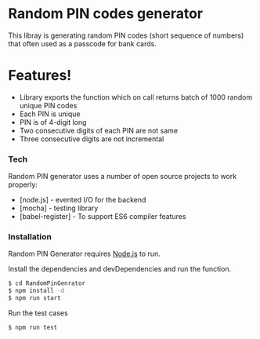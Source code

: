 # Random PIN codes generator

This libray is generating random PIN codes (short sequence of numbers) that often used as a passcode for bank cards.

# Features!

  - Library exports the function which on call returns batch of 1000 random unique PIN codes
  - Each PIN is unique
  - PIN is of 4-digit long
  - Two consecutive digits of each PIN are not same
  - Three consecutive digits are not incremental


### Tech

Random PIN generator uses a number of open source projects to work properly:

* [node.js] - evented I/O for the backend
* [mocha] - testing library
* [babel-register] - To support ES6 compiler features

### Installation

Random PIN Generator requires [Node.js](https://nodejs.org/) to run.

Install the dependencies and devDependencies and run the function.

```sh
$ cd RandomPinGenrator
$ npm install -d
$ npm run start
```
Run the test cases
```sh
$ npm run test
```

